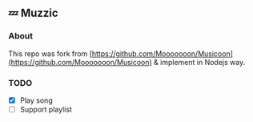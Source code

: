 ## :zzz: Muzzic

### About

This repo was fork from [https://github.com/Mooooooon/Musicoon](https://github.com/Mooooooon/Musicoon) & implement in Nodejs way.

### TODO

- [x] Play song
- [ ] Support playlist
